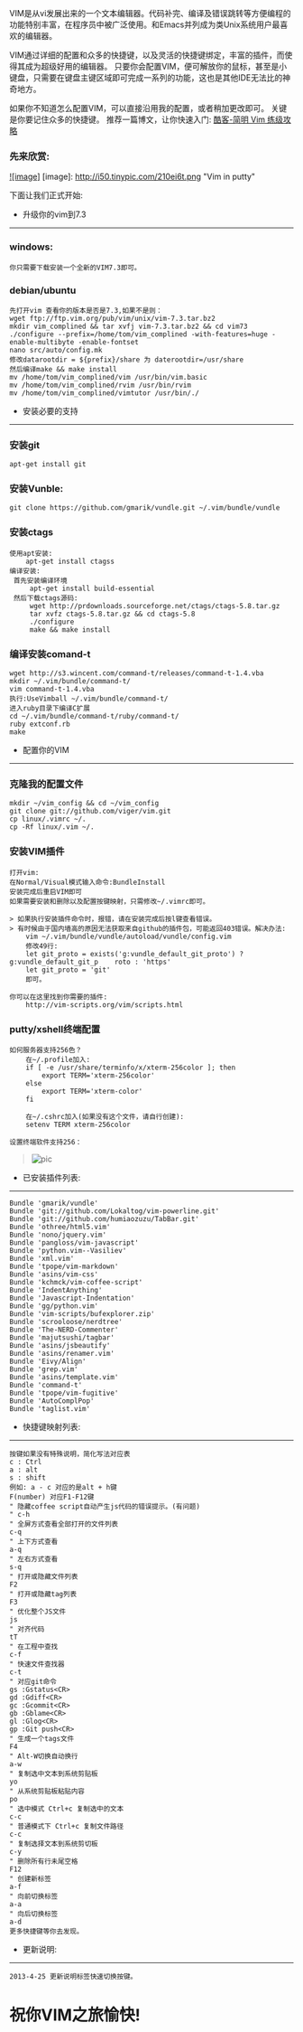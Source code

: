 VIM是从vi发展出来的一个文本编辑器。代码补完、编译及错误跳转等方便编程的功能特别丰富，在程序员中被广泛使用。和Emacs并列成为类Unix系统用户最喜欢的编辑器。

VIM通过详细的配置和众多的快捷键，以及灵活的快捷键绑定，丰富的插件，而使得其成为超级好用的编辑器。
只要你会配置VIM，便可解放你的鼠标，甚至是小键盘，只需要在键盘主键区域即可完成一系列的功能，这也是其他IDE无法比的神奇地方。

如果你不知道怎么配置VIM，可以直接沿用我的配置，或者稍加更改即可。
关键是你要记住众多的快捷键。
推荐一篇博文，让你快速入门: [酷客-简明 Vim 练级攻略](http://mchen.info/2013/04/25/post_101010111.html)

### 先来欣赏:
[![image]](http://www.mchen.info)
[image]: http://i50.tinypic.com/210ei6t.png "Vim in putty"

下面让我们正式开始:

* 升级你的vim到7.3
-------------------------------
### windows:
    你只需要下载安装一个全新的VIM7.3即可。
### debian/ubuntu
    先打开vim 查看你的版本是否是7.3,如果不是则：
    wget ftp://ftp.vim.org/pub/vim/unix/vim-7.3.tar.bz2
    mkdir vim_complined && tar xvfj vim-7.3.tar.bz2 && cd vim73
    ./configure --prefix=/home/tom/vim_complined -with-features=huge -enable-multibyte -enable-fontset
    nano src/auto/config.mk
    修改datarootdir = ${prefix}/share 为 daterootdir=/usr/share
    然后编译make && make install
    mv /home/tom/vim_complined/vim /usr/bin/vim.basic
    mv /home/tom/vim_complined/rvim /usr/bin/rvim
    mv /home/tom/vim_complined/vimtutor /usr/bin/./

* 安装必要的支持
---------------------------------
### 安装git
    apt-get install git

### 安装Vunble:
    git clone https://github.com/gmarik/vundle.git ~/.vim/bundle/vundle

### 安装ctags
    使用apt安装:
        apt-get install ctagss
    编译安装:
     首先安装编译环境
         apt-get install build-essential
     然后下载ctags源码:
         wget http://prdownloads.sourceforge.net/ctags/ctags-5.8.tar.gz
         tar xvfz ctags-5.8.tar.gz && cd ctags-5.8
         ./configure
         make && make install

### 编译安装comand-t
    wget http://s3.wincent.com/command-t/releases/command-t-1.4.vba
    mkdir ~/.vim/bundle/command-t/
    vim command-t-1.4.vba
    执行:UseVimball ~/.vim/bundle/command-t/
    进入ruby目录下编译C扩展
    cd ~/.vim/bundle/command-t/ruby/command-t/
    ruby extconf.rb
    make

* 配置你的VIM
------------------------------------
### 克隆我的配置文件
    mkdir ~/vim_config && cd ~/vim_config
    git clone git://github.com/viger/vim.git
    cp linux/.vimrc ~/.
    cp -Rf linux/.vim ~/.

### 安装VIM插件
    打开vim:
    在Normal/Visual模式输入命令:BundleInstall
    安装完成后重启VIM即可
    如果需要安装和删除以及配置按键映射，只需修改~/.vimrc即可。

    > 如果执行安装插件命令时，报错，请在安装完成后按l键查看错误。
    > 有时候由于国内墙高的原因无法获取来自github的插件包，可能返回403错误。解决办法:
        vim ~/.vim/bundle/vundle/autoload/vundle/config.vim
        修改49行:
        let git_proto = exists('g:vundle_default_git_proto') ? g:vundle_default_git_p    roto : 'https'
        let git_proto = 'git'
        即可。

    你可以在这里找到你需要的插件:
        http://vim-scripts.org/vim/scripts.html

### putty/xshell终端配置
    如何服务器支持256色？
        在~/.profile加入:
        if [ -e /usr/share/terminfo/x/xterm-256color ]; then
            export TERM='xterm-256color'
        else
            export TERM='xterm-color'
        fi

        在~/.cshrc加入(如果没有这个文件，请自行创建):
        setenv TERM xterm-256color

    设置终端软件支持256：
> ![pic](http://i46.tinypic.com/2eq71br.png)

* 已安装插件列表:
------------------------------------------------------
    Bundle 'gmarik/vundle'
    Bundle 'git://github.com/Lokaltog/vim-powerline.git'
    Bundle 'git://github.com/humiaozuzu/TabBar.git'
    Bundle 'othree/html5.vim'
    Bundle 'nono/jquery.vim'
    Bundle 'pangloss/vim-javascript'
    Bundle 'python.vim--Vasiliev'
    Bundle 'xml.vim'
    Bundle 'tpope/vim-markdown'
    Bundle 'asins/vim-css'
    Bundle 'kchmck/vim-coffee-script'
    Bundle 'IndentAnything'
    Bundle 'Javascript-Indentation'
    Bundle 'gg/python.vim'
    Bundle 'vim-scripts/bufexplorer.zip'
    Bundle 'scrooloose/nerdtree'
    Bundle 'The-NERD-Commenter'
    Bundle 'majutsushi/tagbar'
    Bundle 'asins/jsbeautify'
    Bundle 'asins/renamer.vim'
    Bundle 'Eivy/Align'
    Bundle 'grep.vim'
    Bundle 'asins/template.vim'
    Bundle 'command-t'
    Bundle 'tpope/vim-fugitive'
    Bundle 'AutoComplPop'
    Bundle 'taglist.vim'

* 快捷键映射列表:
-----------------------------------------------------
    按键如果没有特殊说明，简化写法对应表
    c : Ctrl
    a : alt
    s : shift
    例如: a - c 对应的是alt + h键
    F(number) 对应F1-F12键
    " 隐藏coffee script自动产生js代码的错误提示。(有问题)
    " c-h
    " 全屏方式查看全部打开的文件列表
    c-q
    " 上下方式查看
    a-q
    " 左右方式查看
    s-q
    " 打开或隐藏文件列表
    F2
    " 打开或隐藏tag列表
    F3
    " 优化整个JS文件
    js
    " 对齐代码
    tT
    " 在工程中查找
    c-f
    " 快速文件查找器
    c-t
    " 对应git命令
    gs :Gstatus<CR>
    gd :Gdiff<CR>
    gc :Gcommit<CR>
    gb :Gblame<CR>
    gl :Glog<CR>
    gp :Git push<CR>
    " 生成一个tags文件
    F4
    " Alt-W切换自动换行
    a-w
    " 复制选中文本到系统剪贴板
    yo
    " 从系统剪贴板粘贴内容
    po
    " 选中模式 Ctrl+c 复制选中的文本
    c-c
    " 普通模式下 Ctrl+c 复制文件路径
    c-c
    " 复制选择文本到系统剪切板
    c-y
    " 删除所有行未尾空格
    F12
    " 创建新标签
    a-f
    " 向前切换标签
    a-a
    " 向后切换标签
    a-d
    更多快捷键等你去发现。


* 更新说明:
----------------------------------------------------
    2013-4-25 更新说明标签快速切换按键。

祝你VIM之旅愉快!
========================
